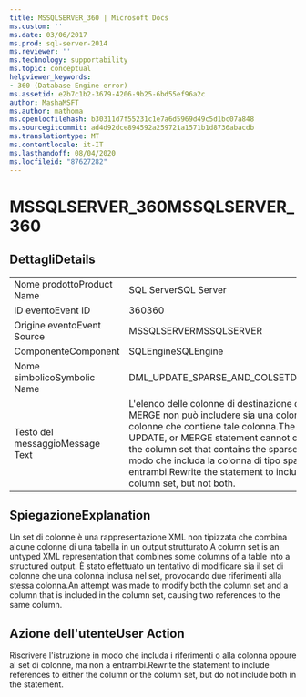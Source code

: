 ```yaml
---
title: MSSQLSERVER_360 | Microsoft Docs
ms.custom: ''
ms.date: 03/06/2017
ms.prod: sql-server-2014
ms.reviewer: ''
ms.technology: supportability
ms.topic: conceptual
helpviewer_keywords:
- 360 (Database Engine error)
ms.assetid: e2b7c1b2-3679-4206-9b25-6bd55ef96a2c
author: MashaMSFT
ms.author: mathoma
ms.openlocfilehash: b30311d7f55231c1e7a6d5969d49c5d1bc07a848
ms.sourcegitcommit: ad4d92dce894592a259721a1571b1d8736abacdb
ms.translationtype: MT
ms.contentlocale: it-IT
ms.lasthandoff: 08/04/2020
ms.locfileid: "87627282"
---
```

# <a name="mssqlserver_360"></a><span data-ttu-id="d44a7-102">MSSQLSERVER_360</span><span class="sxs-lookup"><span data-stu-id="d44a7-102">MSSQLSERVER_360</span></span>
    
## <a name="details"></a><span data-ttu-id="d44a7-103">Dettagli</span><span class="sxs-lookup"><span data-stu-id="d44a7-103">Details</span></span>  
  
|||  
|-|-|  
|<span data-ttu-id="d44a7-104">Nome prodotto</span><span class="sxs-lookup"><span data-stu-id="d44a7-104">Product Name</span></span>|<span data-ttu-id="d44a7-105">SQL Server</span><span class="sxs-lookup"><span data-stu-id="d44a7-105">SQL Server</span></span>|  
|<span data-ttu-id="d44a7-106">ID evento</span><span class="sxs-lookup"><span data-stu-id="d44a7-106">Event ID</span></span>|<span data-ttu-id="d44a7-107">360</span><span class="sxs-lookup"><span data-stu-id="d44a7-107">360</span></span>|  
|<span data-ttu-id="d44a7-108">Origine evento</span><span class="sxs-lookup"><span data-stu-id="d44a7-108">Event Source</span></span>|<span data-ttu-id="d44a7-109">MSSQLSERVER</span><span class="sxs-lookup"><span data-stu-id="d44a7-109">MSSQLSERVER</span></span>|  
|<span data-ttu-id="d44a7-110">Componente</span><span class="sxs-lookup"><span data-stu-id="d44a7-110">Component</span></span>|<span data-ttu-id="d44a7-111">SQLEngine</span><span class="sxs-lookup"><span data-stu-id="d44a7-111">SQLEngine</span></span>|  
|<span data-ttu-id="d44a7-112">Nome simbolico</span><span class="sxs-lookup"><span data-stu-id="d44a7-112">Symbolic Name</span></span>|<span data-ttu-id="d44a7-113">DML_UPDATE_SPARSE_AND_COLSET</span><span class="sxs-lookup"><span data-stu-id="d44a7-113">DML_UPDATE_SPARSE_AND_COLSET</span></span>|  
|<span data-ttu-id="d44a7-114">Testo del messaggio</span><span class="sxs-lookup"><span data-stu-id="d44a7-114">Message Text</span></span>|<span data-ttu-id="d44a7-115">L'elenco delle colonne di destinazione di un'istruzione INSERT, UPDATE o MERGE non può includere sia una colonna di tipo sparse sia il set di colonne che contiene tale colonna.</span><span class="sxs-lookup"><span data-stu-id="d44a7-115">The target column list of an INSERT, UPDATE, or MERGE statement cannot contain both a sparse column and the column set that contains the sparse column.</span></span> <span data-ttu-id="d44a7-116">Riscrivere l'istruzione in modo che includa la colonna di tipo sparse o il set di colonne, ma non entrambi.</span><span class="sxs-lookup"><span data-stu-id="d44a7-116">Rewrite the statement to include either the sparse column or the column set, but not both.</span></span>|  
  
## <a name="explanation"></a><span data-ttu-id="d44a7-117">Spiegazione</span><span class="sxs-lookup"><span data-stu-id="d44a7-117">Explanation</span></span>  
 <span data-ttu-id="d44a7-118">Un set di colonne è una rappresentazione XML non tipizzata che combina alcune colonne di una tabella in un output strutturato.</span><span class="sxs-lookup"><span data-stu-id="d44a7-118">A column set is an untyped XML representation that combines some columns of a table into a structured output.</span></span> <span data-ttu-id="d44a7-119">È stato effettuato un tentativo di modificare sia il set di colonne che una colonna inclusa nel set, provocando due riferimenti alla stessa colonna.</span><span class="sxs-lookup"><span data-stu-id="d44a7-119">An attempt was made to modify both the column set and a column that is included in the column set, causing two references to the same column.</span></span>  
  
## <a name="user-action"></a><span data-ttu-id="d44a7-120">Azione dell'utente</span><span class="sxs-lookup"><span data-stu-id="d44a7-120">User Action</span></span>  
 <span data-ttu-id="d44a7-121">Riscrivere l'istruzione in modo che includa i riferimenti o alla colonna oppure al set di colonne, ma non a entrambi.</span><span class="sxs-lookup"><span data-stu-id="d44a7-121">Rewrite the statement to include references to either the column or the column set, but do not include both in the statement.</span></span>  
  
  
